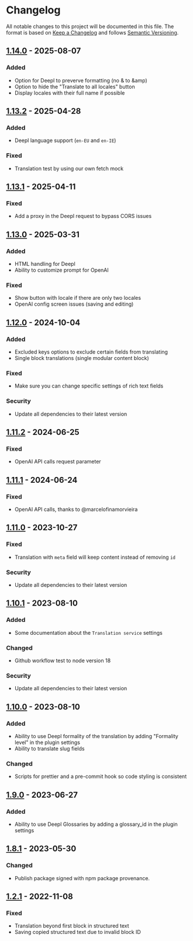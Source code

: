 # Changelog
All notable changes to this project will be documented in this file.
The format is based on [Keep a Changelog](http://keepachangelog.com/en/1.0.0/) and follows [Semantic Versioning](http://semver.org/spec/v2.0.0.html).

## [1.14.0] - 2025-08-07
### Added
- Option for Deepl to preverve formatting (no & to &amp)
- Option to hide the "Translate to all locales" button
- Display locales with their full name if possible

## [1.13.2] - 2025-04-28
### Added
- Deepl language support (`en-EU` and `en-IE`)
### Fixed
- Translation test by using our own fetch mock

## [1.13.1] - 2025-04-11
### Fixed
- Add a proxy in the Deepl request to bypass CORS issues

## [1.13.0] - 2025-03-31
### Added
- HTML handling for Deepl
- Ability to customize prompt for OpenAI
### Fixed
- Show button with locale if there are only two locales
- OpenAI config screen issues (saving and editing)

## [1.12.0] - 2024-10-04
### Added
- Excluded keys options to exclude certain fields from translating
- Single block translations (single modular content block)
### Fixed
- Make sure you can change specific settings of rich text fields
### Security
- Update all dependencies to their latest version

## [1.11.2] - 2024-06-25
### Fixed
- OpenAI API calls request parameter

## [1.11.1] - 2024-06-24
### Fixed
- OpenAI API calls, thanks to @marcelofinamorvieira

## [1.11.0] - 2023-10-27
### Fixed
- Translation with `meta` field will keep content instead of removing `id`
### Security
- Update all dependencies to their latest version

## [1.10.1] - 2023-08-10
### Added
- Some documentation about the `Translation service` settings
### Changed
- Github workflow test to node version 18
### Security
- Update all dependencies to their latest version

## [1.10.0] - 2023-08-10
### Added
- Ability to use Deepl formality of the translation by adding "Formality level" in the plugin settings
- Ability to translate slug fields
### Changed
- Scripts for prettier and a pre-commit hook so code styling is consistent

## [1.9.0] - 2023-06-27
### Added
- Ability to use Deepl Glossaries by adding a glossary_id in the plugin settings

## [1.8.1] - 2023-05-30
### Changed
- Publish package signed with npm package provenance.

## [1.2.1] - 2022-11-08
### Fixed
- Translation beyond first block in structured text
- Saving copied structured text due to invalid block ID

[1.14.0]: https://github.com/voorhoede/datocms-plugin-translate-fields/compare/v1.13.2...v1.14.0
[1.13.2]: https://github.com/voorhoede/datocms-plugin-translate-fields/compare/v1.13.1...v1.13.2
[1.13.1]: https://github.com/voorhoede/datocms-plugin-translate-fields/compare/v1.13.0...v1.13.1
[1.13.0]: https://github.com/voorhoede/datocms-plugin-translate-fields/compare/v1.12.0...v1.13.0
[1.12.0]: https://github.com/voorhoede/datocms-plugin-translate-fields/compare/v1.11.2...v1.12.0
[1.11.2]: https://github.com/voorhoede/datocms-plugin-translate-fields/compare/v1.11.1...v1.11.2
[1.11.1]: https://github.com/voorhoede/datocms-plugin-translate-fields/compare/v1.11.0...v1.11.1
[1.11.0]: https://github.com/voorhoede/datocms-plugin-translate-fields/compare/v1.10.1...v1.11.0
[1.10.1]: https://github.com/voorhoede/datocms-plugin-translate-fields/compare/v1.10.0...v1.10.1
[1.10.0]: https://github.com/voorhoede/datocms-plugin-translate-fields/compare/v1.9.0...v1.10.0
[1.9.0]: https://github.com/voorhoede/datocms-plugin-translate-fields/compare/v1.8.1...v1.9.0
[1.8.1]: https://github.com/voorhoede/datocms-plugin-translate-fields/compare/a186a4caf740191472193d1395811b3ca060be41...v1.8.1
[1.2.1]: https://github.com/voorhoede/datocms-plugin-translate-fields/compare/f1407d57e0f2a50b410ab56e3175d31ba8fe4e67...v1.2.1
